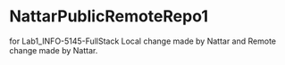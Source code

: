 # NattarPublicRemoteRepo1
for Lab1_INFO-5145-FullStack
Local change made by Nattar and Remote change made by Nattar.

